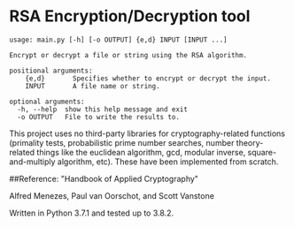 # RSA Encryption/Decryption tool

    usage: main.py [-h] [-o OUTPUT] {e,d} INPUT [INPUT ...]

    Encrypt or decrypt a file or string using the RSA algorithm.

    positional arguments:
        {e,d}       Specifies whether to encrypt or decrypt the input.
        INPUT       A file name or string.

    optional arguments:
      -h, --help  show this help message and exit
      -o OUTPUT   File to write the results to.


This project uses no third-party libraries for cryptography-related functions (primality tests,
probabilistic prime number searches, number theory-related things like the euclidean algorithm,
gcd, modular inverse, square-and-multiply algorithm, etc). These have been implemented from scratch.

##Reference: 
"Handbook of Applied Cryptography"

Alfred Menezes, Paul van Oorschot, and Scott Vanstone

Written in Python 3.7.1 and tested up to 3.8.2.
